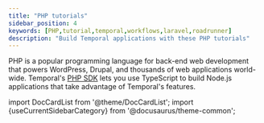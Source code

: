 ```yaml
---
title: "PHP tutorials"
sidebar_position: 4
keywords: [PHP,tutorial,temporal,workflows,laravel,roadrunner]
description: "Build Temporal applications with these PHP tutorials"
---
```


PHP is a popular programming language for back-end web development that powers WordPress, Drupal, and thousands of web applications world-wide. Temporal's [PHP SDK](https://docs.temporal.io/php/introduction/) lets you use TypeScript to build Node.js applications that take advantage of Temporal's features.

import DocCardList from '@theme/DocCardList';
import {useCurrentSidebarCategory} from '@docusaurus/theme-common';

<DocCardList items={useCurrentSidebarCategory().items}/>
